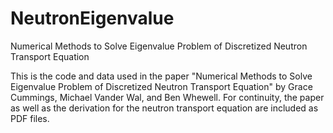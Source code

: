 # NeutronEigenvalue
Numerical Methods to Solve Eigenvalue Problem of Discretized Neutron Transport Equation

This is the code and data used in the paper "Numerical Methods to Solve Eigenvalue Problem of Discretized Neutron Transport Equation" by Grace Cummings, Michael Vander Wal, and Ben Whewell. For continuity, the paper as well as the derivation for the neutron transport equation are included as PDF files. 
